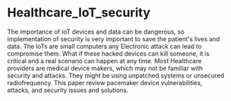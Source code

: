 # Healthcare_IoT_security

The importance of IoT devices and data can be dangerous, so implementation of security is very important to save the patient's lives and data. The IoTs are small computers any Electronic attack can lead to compromise them. What if these hacked devices can kill someone, it is critical and a real scenario can happen at any time. Most Healthcare providers are medical device makers, which may not be familiar with security and attacks. They might be using unpatched systems or unsecured radiofrequency. This paper review pacemaker device vulnerabilities, attacks, and security issues and solutions.

